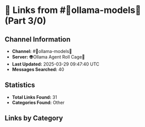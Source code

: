 # 🔗 Links from #🦙ollama-models🦙 (Part 3/0)

## Channel Information
- **Channel:** #🦙ollama-models🦙
- **Server:** 👽Ollama Agent Roll Cage🧙
- **Last Updated:** 2025-03-29 09:47:40 UTC
- **Messages Searched:** 40

## Statistics
- **Total Links Found:** 31
- **Categories Found:** Other

## Links by Category
